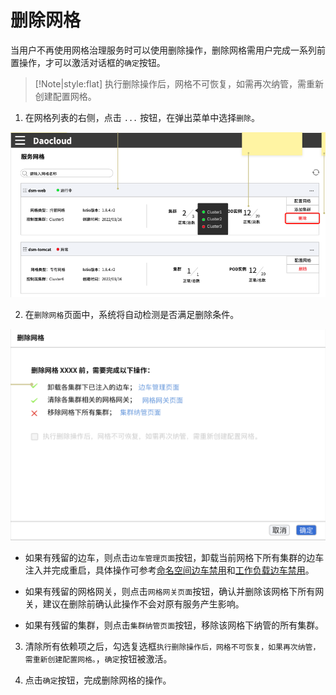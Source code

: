 # 删除网格

当用户不再使用网格治理服务时可以使用删除操作，删除网格需用户完成一系列前置操作，才可以激活对话框的`确定`按钮。

> [!Note|style:flat] 执行删除操作后，网格不可恢复，如需再次纳管，需重新创建配置网格。

1. 在网格列表的右侧，点击 `...` 按钮，在弹出菜单中选择`删除`。

  ![删除网格](../../images/deletemesh01.png)

2. 在`删除网格`页面中，系统将自动检测是否满足删除条件。

  ![删除网格](../../images/deletemesh.png)

  - 如果有残留的边车，则点击`边车管理页面`按钮，卸载当前网格下所有集群的边车注入并完成重启，具体操作可参考[命名空间边车禁用](../07SidecarManagement/NamespaceSidecar.md)和[工作负载边车禁用](../07SidecarManagement/WorkloadSidecar.md)。

  - 如果有残留的网格网关，则点击`网格网关页面`按钮，确认并删除该网格下所有网关，建议在删除前确认此操作不会对原有服务产生影响。

  - 如果有残留的集群，则点击`集群纳管页面`按钮，移除该网格下纳管的所有集群。

3. 清除所有依赖项之后，勾选复选框`执行删除操作后，网格不可恢复，如果再次纳管，需重新创建配置网格。`，`确定`按钮被激活。

4. 点击`确定`按钮，完成删除网格的操作。
